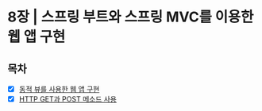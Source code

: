 # 8장 | 스프링 부트와 스프링 MVC를 이용한 웹 앱 구현

## 목차

- [x] [동적 뷰를 사용한 웹 앱 구현](./8.1_dynamic_views_for_web_apps.md)
- [x] [HTTP GET과 POST 메소드 사용](./8.2_using_http_get_and_post_methods.md)